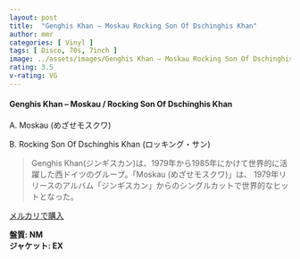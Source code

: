 ```yaml
---
layout: post
title:  "Genghis Khan – Moskau Rocking Son Of Dschinghis Khan"
author: mmr
categories: [ Vinyl ]
tags: [ Disco, 70s, 7inch ]
image: ../assets/images/Genghis Khan – Moskau Rocking Son Of Dschinghis Khan.jpg
rating: 3.5
v-rating: VG
---
```


#### Genghis Khan – Moskau / Rocking Son Of Dschinghis Khan

A. Moskau (めざせモスクワ)

B. Rocking Son Of Dschinghis Khan (ロッキング・サン)

> Genghis Khan(ジンギスカン)は、1979年から1985年にかけて世界的に活躍した西ドイツのグループ。「Moskau (めざせモスクワ)」は、 1979年リリースのアルバム「ジンギスカン」からのシングルカットで世界的なヒットとなった。



[メルカリで購入](https://jp.mercari.com/item/m46360066901)

<div class="mt-4 mb-4 d-flex align-items-center">
<strong class="mr-1">盤質: NM</strong>
</div>
<div class="mt-4 mb-4 d-flex align-items-center">
<strong class="mr-1">ジャケット: EX</strong>
</div>
